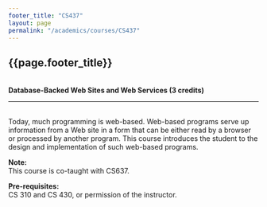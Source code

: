 ```yaml
---
footer_title: "CS437"
layout: page
permalink: "/academics/courses/CS437"
---
```


## {{page.footer_title}}

\
**Database-Backed Web Sites and Web Services (3 credits)**

---

\
Today, much programming is web-based. Web-based programs serve up information from a Web site in a form that can be either read by a browser or processed by another program. This course introduces the student to the design and implementation of such web-based programs.

**Note:**
\
This course is co-taught with CS637.

**Pre-requisites:**
\
CS 310 and CS 430, or permission of the instructor.
